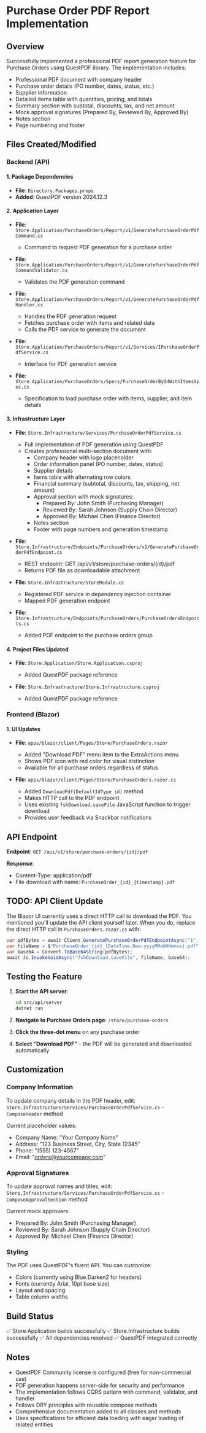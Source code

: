 # Purchase Order PDF Report Implementation

## Overview
Successfully implemented a professional PDF report generation feature for Purchase Orders using QuestPDF library. The implementation includes:

- Professional PDF document with company header
- Purchase order details (PO number, dates, status, etc.)
- Supplier information
- Detailed items table with quantities, pricing, and totals
- Summary section with subtotal, discounts, tax, and net amount
- Mock approval signatures (Prepared By, Reviewed By, Approved By)
- Notes section
- Page numbering and footer

## Files Created/Modified

### Backend (API)

#### 1. Package Dependencies
- **File**: `Directory.Packages.props`
- **Added**: QuestPDF version 2024.12.3

#### 2. Application Layer
- **File**: `Store.Application/PurchaseOrders/Report/v1/GeneratePurchaseOrderPdfCommand.cs`
  - Command to request PDF generation for a purchase order

- **File**: `Store.Application/PurchaseOrders/Report/v1/GeneratePurchaseOrderPdfCommandValidator.cs`
  - Validates the PDF generation command

- **File**: `Store.Application/PurchaseOrders/Report/v1/GeneratePurchaseOrderPdfHandler.cs`
  - Handles the PDF generation request
  - Fetches purchase order with items and related data
  - Calls the PDF service to generate the document

- **File**: `Store.Application/PurchaseOrders/Report/v1/Services/IPurchaseOrderPdfService.cs`
  - Interface for PDF generation service

- **File**: `Store.Application/PurchaseOrders/Specs/PurchaseOrderByIdWithItemsSpec.cs`
  - Specification to load purchase order with items, supplier, and item details

#### 3. Infrastructure Layer
- **File**: `Store.Infrastructure/Services/PurchaseOrderPdfService.cs`
  - Full implementation of PDF generation using QuestPDF
  - Creates professional multi-section document with:
    - Company header with logo placeholder
    - Order information panel (PO number, dates, status)
    - Supplier details
    - Items table with alternating row colors
    - Financial summary (subtotal, discounts, tax, shipping, net amount)
    - Approval section with mock signatures:
      - Prepared By: John Smith (Purchasing Manager)
      - Reviewed By: Sarah Johnson (Supply Chain Director)
      - Approved By: Michael Chen (Finance Director)
    - Notes section
    - Footer with page numbers and generation timestamp

- **File**: `Store.Infrastructure/Endpoints/PurchaseOrders/v1/GeneratePurchaseOrderPdfEndpoint.cs`
  - REST endpoint: GET /api/v1/store/purchase-orders/{id}/pdf
  - Returns PDF file as downloadable attachment

- **File**: `Store.Infrastructure/StoreModule.cs`
  - Registered PDF service in dependency injection container
  - Mapped PDF generation endpoint

- **File**: `Store.Infrastructure/Endpoints/PurchaseOrders/PurchaseOrdersEndpoints.cs`
  - Added PDF endpoint to the purchase orders group

#### 4. Project Files Updated
- **File**: `Store.Application/Store.Application.csproj`
  - Added QuestPDF package reference

- **File**: `Store.Infrastructure/Store.Infrastructure.csproj`
  - Added QuestPDF package reference

### Frontend (Blazor)

#### 1. UI Updates
- **File**: `apps/blazor/client/Pages/Store/PurchaseOrders.razor`
  - Added "Download PDF" menu item to the ExtraActions menu
  - Shows PDF icon with red color for visual distinction
  - Available for all purchase orders regardless of status

- **File**: `apps/blazor/client/Pages/Store/PurchaseOrders.razor.cs`
  - Added `DownloadPdf(DefaultIdType id)` method
  - Makes HTTP call to the PDF endpoint
  - Uses existing `fshDownload.saveFile` JavaScript function to trigger download
  - Provides user feedback via Snackbar notifications

## API Endpoint

**Endpoint**: `GET /api/v1/store/purchase-orders/{id}/pdf`

**Response**: 
- Content-Type: application/pdf
- File download with name: `PurchaseOrder_{id}_{timestamp}.pdf`

## TODO: API Client Update

The Blazor UI currently uses a direct HTTP call to download the PDF. You mentioned you'll update the API client yourself later. When you do, replace the direct HTTP call in `PurchaseOrders.razor.cs` with:

```csharp
var pdfBytes = await Client.GeneratePurchaseOrderPdfEndpointAsync("1", id);
var fileName = $"PurchaseOrder_{id}_{DateTime.Now:yyyyMMddHHmmss}.pdf";
var base64 = Convert.ToBase64String(pdfBytes);
await Js.InvokeVoidAsync("fshDownload.saveFile", fileName, base64);
```

## Testing the Feature

1. **Start the API server**:
   ```bash
   cd src/api/server
   dotnet run
   ```

2. **Navigate to Purchase Orders page**: `/store/purchase-orders`

3. **Click the three-dot menu** on any purchase order

4. **Select "Download PDF"** - the PDF will be generated and downloaded automatically

## Customization

### Company Information
To update company details in the PDF header, edit:
`Store.Infrastructure/Services/PurchaseOrderPdfService.cs` - `ComposeHeader` method

Current placeholder values:
- Company Name: "Your Company Name"
- Address: "123 Business Street, City, State 12345"
- Phone: "(555) 123-4567"
- Email: "orders@yourcompany.com"

### Approval Signatures
To update approval names and titles, edit:
`Store.Infrastructure/Services/PurchaseOrderPdfService.cs` - `ComposeApprovalSection` method

Current mock approvers:
- Prepared By: John Smith (Purchasing Manager)
- Reviewed By: Sarah Johnson (Supply Chain Director)
- Approved By: Michael Chen (Finance Director)

### Styling
The PDF uses QuestPDF's fluent API. You can customize:
- Colors (currently using Blue.Darken2 for headers)
- Fonts (currently Arial, 10pt base size)
- Layout and spacing
- Table column widths

## Build Status

✅ Store.Application builds successfully
✅ Store.Infrastructure builds successfully
✅ All dependencies resolved
✅ QuestPDF integrated correctly

## Notes

- QuestPDF Community license is configured (free for non-commercial use)
- PDF generation happens server-side for security and performance
- The implementation follows CQRS pattern with command, validator, and handler
- Follows DRY principles with reusable compose methods
- Comprehensive documentation added to all classes and methods
- Uses specifications for efficient data loading with eager loading of related entities


